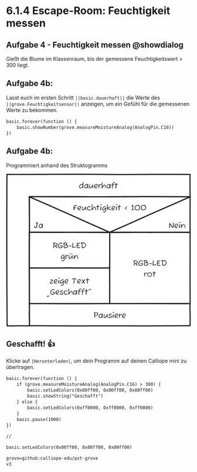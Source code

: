 
# 6.1.4 Escape-Room: Feuchtigkeit messen


## Aufgabe 4 - Feuchtigkeit messen @showdialog
Gießt die Blume im Klassenraum, bis der gemessene Feuchtigkeitswert > 300 liegt.

## Aufgabe 4b:
Lasst euch im ersten Schritt ``||basic.dauerhaft||`` die Werte des ``||grove.Feuchtigkeitsensor||`` anzeigen, um ein Gefühl für die gemessenen Werte zu bekommen.

```blocks
basic.forever(function () {
    basic.showNumber(grove.measureMoistureAnalog(AnalogPin.C16))
})
```

## Aufgabe 4b:

Programmiert anhand des Struktogramms

![image](../static/images/escaperoom-feuchtigkeit-messen.jpg)

## Geschafft! 👍

Klicke auf ``|Herunterladen|``, um dein Programm auf deinen Calliope mini zu übertragen.

```blocks
basic.forever(function () {
    if (grove.measureMoistureAnalog(AnalogPin.C16) > 300) {
        basic.setLedColors(0x00ff00, 0x00ff00, 0x00ff00)
        basic.showString("Geschafft")
    } else {
        basic.setLedColors(0xff0000, 0xff0000, 0xff0000)
    }
    basic.pause(1000)
})

```

```template
//
```

```ghost
basic.setLedColors(0x00ff00, 0x00ff00, 0x00ff00)
```

```package
grove=github:calliope-edu/pxt-grove
v3
```